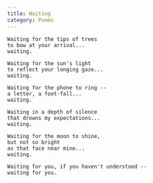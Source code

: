 ```yaml
---
title: Waiting
category: Poems
---
```


    Waiting for the tips of trees
    to bow at your arrival...
    waiting.

    Waiting for the sun's light
    to reflect your longing gaze...
    waiting.

    Waiting for the phone to ring --
    a letter, a foot-fall...
    waiting.

    Waiting in a depth of silence
    that drowns my expectations...
    waiting.

    Waiting for the moon to shine,
    but not so bright
    as that face near mine...
    waiting.

    Waiting for you, if you haven't understood --
    waiting for you.


